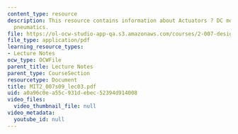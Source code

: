 ```yaml
---
content_type: resource
description: This resource contains information about Actuators ? DC motors, servomotors,
  pneumatics.
file: https://ol-ocw-studio-app-qa.s3.amazonaws.com/courses/2-007-design-and-manufacturing-i-spring-2009/a0a96c0ea55c931debec52394d914008_MIT2_007s09_lec03.pdf
file_type: application/pdf
learning_resource_types:
- Lecture Notes
ocw_type: OCWFile
parent_title: Lecture Notes
parent_type: CourseSection
resourcetype: Document
title: MIT2_007s09_lec03.pdf
uid: a0a96c0e-a55c-931d-ebec-52394d914008
video_files:
  video_thumbnail_file: null
video_metadata:
  youtube_id: null
---
```


